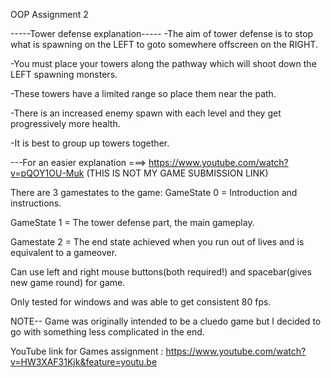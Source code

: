 OOP Assignment 2 

-----Tower defense explanation-----
-The aim of tower defense is to stop what is spawning on the LEFT to goto somewhere offscreen on the RIGHT.

-You must place your towers along the pathway which will shoot down the LEFT spawning monsters.

-These towers have a limited range so place them near the path.

-There is an increased enemy spawn with each level and they get progressively more health.

-It is best to group up towers together.

---For an easier explanation ===> https://www.youtube.com/watch?v=pQOY1OU-Muk (THIS IS NOT MY GAME SUBMISSION LINK)


There are 3 gamestates to the game:
GameState 0 = Introduction and instructions.

GameState 1 = The tower defense part, the main gameplay.

Gamestate 2 = The end state achieved when you run out of lives and is equivalent to a gameover.

Can use left and right mouse buttons(both required!) and spacebar(gives new game round) for game.

Only tested for windows and was able to get consistent 80 fps.

NOTE--
Game was originally intended to be a cluedo game but I decided to go with something less complicated in the end.

YouTube link for Games assignment : https://www.youtube.com/watch?v=HW3XAF31Kjk&feature=youtu.be
